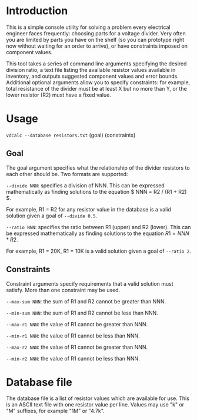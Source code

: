 # Introduction

This is a simple console utility for solving a problem every electrical engineer faces frequently: choosing parts for
a voltage divider. Very often you are limited by parts you have on the shelf (so you can prototype right now without
waiting for an order to arrive), or have constraints imposed on component values.

This tool takes a series of command line arguments specifying the desired division ratio, a text file listing the
available resistor values available in inventory, and outputs suggested component values and error bounds. Additional
optional arguments allow you to specify constraints: for example, total resistance of the divider must be at least X
but no more than Y, or the lower resistor (R2) must have a fixed value.

# Usage

`vdcalc --database resistors.txt` (goal) (constraints)

## Goal

The goal argument specifies what the relationship of the divider resistors to each other should be. Two formats are
supported:

`--divide NNN`: specifies a division of NNN. This can be expressed mathematically as finding solutions to the equation
$ NNN = R2 / (R1 + R2) $.

For example, R1 = R2 for any resistor value in the database is a valid solution given a goal of `--divide 0.5`.

`--ratio NNN`: specifies the ratio between R1 (upper) and R2 (lower). This can be expressed mathematically as finding
solutions to the equation $R1 = NNN * R2$.

For example, R1 = 20K, R1 = 10K is a valid solution given a goal of `--ratio 2`.

## Constraints

Constraint arguments specify requirements that a valid solution must satisfy. More than one constraint may be used.

`--max-sum NNN`: the sum of R1 and R2 cannot be greater than NNN.

`--min-sum NNN`: the sum of R1 and R2 cannot be less than NNN.

`--max-r1 NNN`: the value of R1 cannot be greater than NNN.

`--min-r1 NNN`: the value of R1 cannot be less than NNN.

`--max-r2 NNN`: the value of R1 cannot be greater than NNN.

`--min-r2 NNN`: the value of R1 cannot be less than NNN.

# Database file

The database file is a list of resistor values which are available for use. This is an ASCII text file with one
resistor value per line. Values may use "k" or "M" suffixes, for example "1M" or "4.7k".
